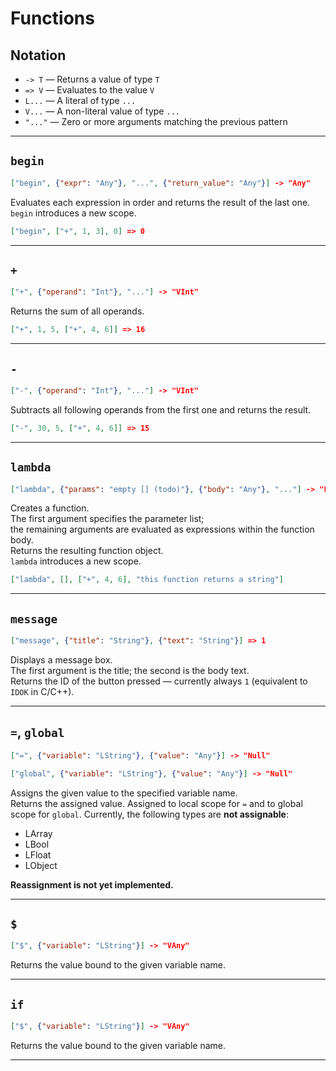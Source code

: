# Functions

## Notation

- `-> T` — Returns a value of type `T`  
- `=> V` — Evaluates to the value `V`  
- `L...` — A literal of type `...`  
- `V...` — A non-literal value of type `...`  
- `"..."` — Zero or more arguments matching the previous pattern  

---

## `begin`

```json
["begin", {"expr": "Any"}, "...", {"return_value": "Any"}] -> "Any"
```

Evaluates each expression in order and returns the result of the last one.  
`begin` introduces a new scope.

```json
["begin", ["+", 1, 3], 0] => 0
```

---

## `+`

```json
["+", {"operand": "Int"}, "..."] -> "VInt"
```

Returns the sum of all operands.

```json
["+", 1, 5, ["+", 4, 6]] => 16
```

---

## `-`

```json
["-", {"operand": "Int"}, "..."] -> "VInt"
```

Subtracts all following operands from the first one and returns the result.

```json
["-", 30, 5, ["+", 4, 6]] => 15
```

---

## `lambda`

```json
["lambda", {"params": "empty [] (todo)"}, {"body": "Any"}, "..."] -> "Function"
```

Creates a function.  
The first argument specifies the parameter list;  
the remaining arguments are evaluated as expressions within the function body.  
Returns the resulting function object.  
`lambda` introduces a new scope.

```json
["lambda", [], ["+", 4, 6], "this function returns a string"]
```

---

## `message`

```json
["message", {"title": "String"}, {"text": "String"}] => 1
```

Displays a message box.  
The first argument is the title; the second is the body text.  
Returns the ID of the button pressed — currently always `1` (equivalent to `IDOK` in C/C++).

---

## `=`, `global`

```json
["=", {"variable": "LString"}, {"value": "Any"}] -> "Null"
```

```json
["global", {"variable": "LString"}, {"value": "Any"}] -> "Null"
```

Assigns the given value to the specified variable name.  
Returns the assigned value.
Assigned to local scope for `=` and to global scope for `global`.
Currently, the following types are **not assignable**:

- LArray  
- LBool  
- LFloat  
- LObject  

**Reassignment is not yet implemented.**

---

## `$`

```json
["$", {"variable": "LString"}] -> "VAny"
```

Returns the value bound to the given variable name.

---

## `if`

```json
["$", {"variable": "LString"}] -> "VAny"
```

Returns the value bound to the given variable name.

---
